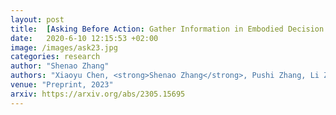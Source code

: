 ```yaml
---
layout: post
title:  [Asking Before Action: Gather Information in Embodied Decision Making with Language Models](https://arxiv.org/abs/2305.15695)
date:   2020-6-10 12:15:53 +02:00
image: /images/ask23.jpg
categories: research
author: "Shenao Zhang"
authors: "Xiaoyu Chen, <strong>Shenao Zhang</strong>, Pushi Zhang, Li Zhao, Jianyu Chen"
venue: "Preprint, 2023"
arxiv: https://arxiv.org/abs/2305.15695
---
```

